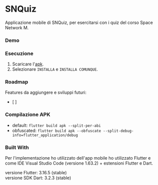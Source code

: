 # SNQuiz

Applicazione mobile di SNQuiz, per esercitarsi con i quiz del corso Space Network M. 

### Demo

### Esecuzione
1. Scaricare l'[apk](https://github.com/FabioC-alt/SNQuiz/releases/download/v1.5/SNQuiz-mobile.apk).
2. Selezionare ```INSTALLA``` e ```INSTALLA COMUNQUE```.

### Roadmap
Features da aggiungere e sviluppi futuri:
- [ ]

### Compilazione APK
- default: ```flutter build apk --split-per-abi```
- obfuscated: ```flutter build apk --obfuscate --split-debug-info=flutter_application/debug```

### Built With
Per l'implementazione ho utilizzato dell'app mobile ho utilizzato Flutter e come IDE Visual Studio Code (versione 1.63.2) + estensioni Flutter e Dart.

versione Flutter: 3.16.5 (stable)<br/>
versione SDK Dart: 3.2.3 (stable)
